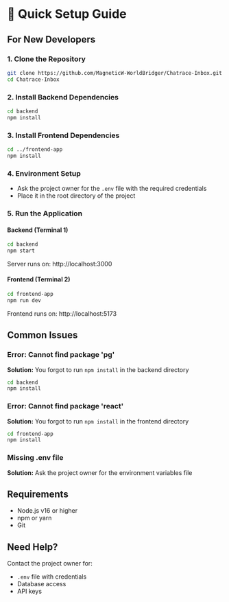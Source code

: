 # 🚀 Quick Setup Guide

## For New Developers

### 1. Clone the Repository
```bash
git clone https://github.com/MagneticW-WorldBridger/Chatrace-Inbox.git
cd Chatrace-Inbox
```

### 2. Install Backend Dependencies
```bash
cd backend
npm install
```

### 3. Install Frontend Dependencies
```bash
cd ../frontend-app
npm install
```

### 4. Environment Setup
- Ask the project owner for the `.env` file with the required credentials
- Place it in the root directory of the project

### 5. Run the Application

#### Backend (Terminal 1)
```bash
cd backend
npm start
```
Server runs on: http://localhost:3000

#### Frontend (Terminal 2)
```bash
cd frontend-app
npm run dev
```
Frontend runs on: http://localhost:5173

## Common Issues

### Error: Cannot find package 'pg'
**Solution:** You forgot to run `npm install` in the backend directory
```bash
cd backend
npm install
```

### Error: Cannot find package 'react'
**Solution:** You forgot to run `npm install` in the frontend directory
```bash
cd frontend-app
npm install
```

### Missing .env file
**Solution:** Ask the project owner for the environment variables file

## Requirements
- Node.js v16 or higher
- npm or yarn
- Git

## Need Help?
Contact the project owner for:
- `.env` file with credentials
- Database access
- API keys
